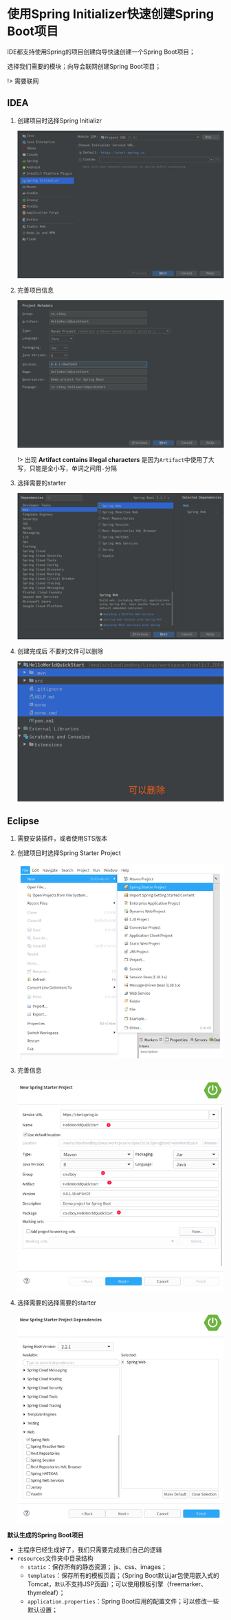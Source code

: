 # 使用Spring Initializer快速创建Spring Boot项目

IDE都支持使用Spring的项目创建向导快速创建一个Spring Boot项目；

选择我们需要的模块；向导会联网创建Spring Boot项目；

!> 需要联网

## IDEA

1. 创建项目时选择Spring Initializr

   ![idea01](assets/1573639771931.png)

   

2. 完善项目信息

   ![idea02](assets/1573639923504.png)

   !> 出现 **Artifact contains illegal characters** 是因为`Artifact`中使用了大写，只能是全小写，单词之间用`-`分隔

3. 选择需要的starter

   ![idea03](assets/1573640773365.png)

4. 创建完成后 不要的文件可以删除

   ![1588140638812](assets/1588140638812.png)

## Eclipse

1. 需要安装插件，或者使用STS版本

2. 创建项目时选择Spring Starter Project

   ![1588140654791](assets/1588140654791.png)

3. 完善信息

   ![eclipse02](assets/1573643396117.png)

4. 选择需要的选择需要的starter

   ![eclipse03](assets/1573643505863.png)





**默认生成的Spring Boot项目**

- 主程序已经生成好了，我们只需要完成我们自己的逻辑
- `resources`文件夹中目录结构
  - `static`：保存所有的静态资源； js、css、images；
  - `templates`：保存所有的模板页面；（Spring Boot默认jar包使用嵌入式的Tomcat，`默认`不支持JSP页面）；可以使用模板引擎（freemarker、thymeleaf）；
  - `application.properties`：Spring Boot应用的配置文件；可以修改一些默认设置；

